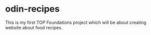 # odin-recipes

This is my first TOP Foundations project which will be about creating website about food recipes. 
